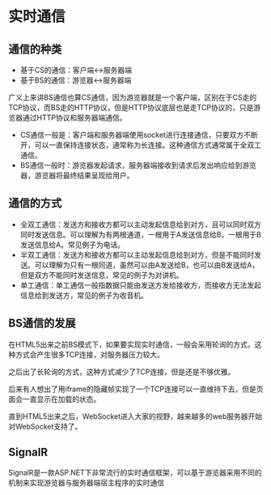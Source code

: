 # 实时通信

## 通信的种类
* 基于CS的通信：客户端<->服务器端
* 基于BS的通信：游览器<->服务器端

广义上来讲BS通信也算CS通信，因为游览器就是一个客户端，区别在于CS走的TCP协议，而BS走的HTTP协议，但是HTTP协议底层也是走TCP协议的，只是游览器通过HTTP协议和服务器端通信。

* CS通信一般是：客户端和服务器端使用socket进行连接通信，只要双方不断开，可以一直保持连接状态，通常称为长连接。这种通信方式通常属于全双工通信。
* BS通信一般时：游览器发起请求，服务器端接收到请求后发出响应给到游览器，游览器将最终结果呈现给用户。

## 通信的方式

* 全双工通信：发送方和接收方都可以主动发起信息给到对方，且可以同时双方同时发送信息。可以理解为有两根通道，一根用于A发送信息给B，一根用于B发送信息给A。常见例子为电话。
* 半双工通信：发送方和接收方都可以主动发起信息给到对方，但是不能同时发送。可以理解为只有一根同道，虽然可以由A发送给B，也可以由B发送给A，但是双方不能同时发送信息，常见的例子为对讲机。
* 单工通信：单工通信一般指数据只能由发送方发给接收方，而接收方无法发起信息给到发送方，常见的例子为收音机。

## BS通信的发展
在HTML5出来之前BS模式下，如果要实现实时通信，一般会采用轮询的方式，这种方式会产生很多TCP连接，对服务器压力较大。

之后出了长轮询的方式，这种方式减少了TCP连接，但是还是不够优雅。

后来有人想出了用iframe的隐藏帧实现了一个TCP连接可以一直维持下去，但是页面会一直显示在加载的状态。

直到HTML5出来之后，WebSocket进入大家的视野，越来越多的web服务器开始对WebSocket支持了。

## SignalR
SignalR是一款ASP.NET下非常流行的实时通信框架，可以基于游览器采用不同的机制来实现游览器与服务器端宿主程序的实时通信